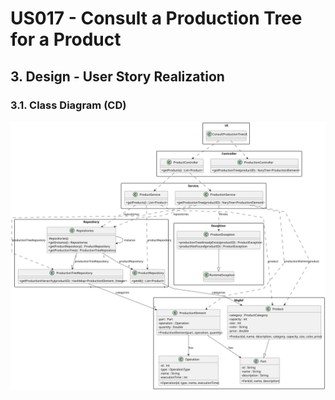 # US017 - Consult a Production Tree for a Product

## 3. Design - User Story Realization

### 3.1. Class Diagram (CD)

![Class Diagram](svg/us017-class-diagram.svg)